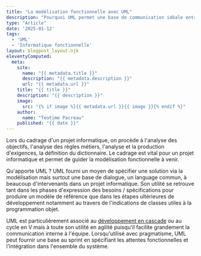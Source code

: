 ```yaml
---
title: "La modélisation fonctionnelle avec UML"
description: "Pourquoi UML permet une base de communication idéale entre fonctionnel et développement lors d'un projet informatique"
type: "Article"
date: '2025-01-12'
tags: 
  - 'UML'
  - 'Informatique fonctionnelle'
layout: blogpost_layout.njk
eleventyComputed:
  meta:
    site:
      name: "{{ metadata.title }}"
      description: "{{ metadata.description }}"
      url: "{{ metadata.url }}"
    title: "{{ title }}"
    description: "{{ description }}"
    image:
      src: "{% if image %}{{ metadata.url }}{{ image }}{% endif %}"
    author:
      name: "Teotime Pacreau"
    published: "{{ date }}"
---
```


Lors du cadrage d'un projet informatique, on procède à l'analyse des objectifs, l'analyse des règles métiers, l'analyse et la production d'exigences, la définition du dictionnaire. Le cadrage est vital pour un projet informatique et permet de guider la modélisation fonctionnelle à venir.

Qu'apporte UML ? UML fourni un moyen de spécifier une solution via la modélisation mais surtout une base de dialogue, un language commun, à beaucoup d'intervenants dans un projet informatique. Son utilité se retrouve tant dans les phases d'expression des besoins / spécifications pour produire un modèle de référence que dans les étapes ultérieures de développement notamment au travers de l'indications de classes utiles à la programmation objet.

UML est particulièrement associé au [développement en cascade](./methodes-gestion-de-projet-informatique.md) ou au cycle en V mais à toute son utilité en agilité puisqu'il facilite grandement la communication interne à l'équipe. Lorsqu'utilisé avec pragmatisme, UML peut fournir une base au sprint en spécifiant les attentes fonctionnelles et l'intégration dans l'ensemble du système.